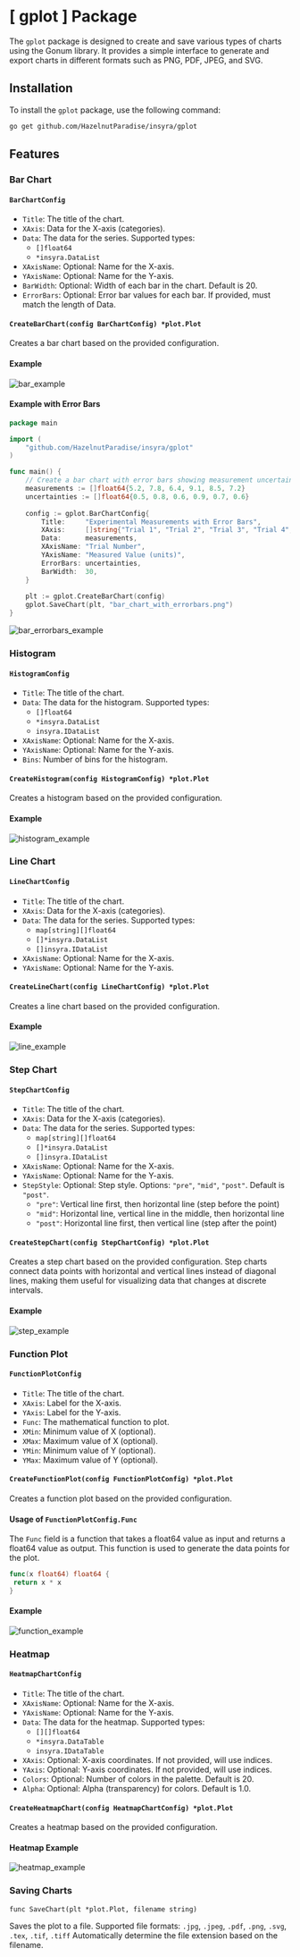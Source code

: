 # [ gplot ] Package

The `gplot` package is designed to create and save various types of charts using the Gonum library. It provides a simple interface to generate and export charts in different formats such as PNG, PDF, JPEG, and SVG.

## Installation

To install the `gplot` package, use the following command:

```bash
go get github.com/HazelnutParadise/insyra/gplot
```

## Features

### Bar Chart

#### `BarChartConfig`

- `Title`: The title of the chart.
- `XAxis`: Data for the X-axis (categories).
- `Data`: The data for the series. Supported types:
  - `[]float64`
  - `*insyra.DataList`
- `XAxisName`: Optional: Name for the X-axis.
- `YAxisName`: Optional: Name for the Y-axis.
- `BarWidth`: Optional: Width of each bar in the chart. Default is 20.
- `ErrorBars`: Optional: Error bar values for each bar. If provided, must match the length of Data.

#### `CreateBarChart(config BarChartConfig) *plot.Plot`

Creates a bar chart based on the provided configuration.

#### Example

![bar_example](./img/gplot_bar_example.png)

#### Example with Error Bars

```go
package main

import (
	"github.com/HazelnutParadise/insyra/gplot"
)

func main() {
	// Create a bar chart with error bars showing measurement uncertainty
	measurements := []float64{5.2, 7.8, 6.4, 9.1, 8.5, 7.2}
	uncertainties := []float64{0.5, 0.8, 0.6, 0.9, 0.7, 0.6}
	
	config := gplot.BarChartConfig{
		Title:     "Experimental Measurements with Error Bars",
		XAxis:     []string{"Trial 1", "Trial 2", "Trial 3", "Trial 4", "Trial 5", "Trial 6"},
		Data:      measurements,
		XAxisName: "Trial Number",
		YAxisName: "Measured Value (units)",
		ErrorBars: uncertainties,
		BarWidth:  30,
	}
	
	plt := gplot.CreateBarChart(config)
	gplot.SaveChart(plt, "bar_chart_with_errorbars.png")
}
```

![bar_errorbars_example](./img/gplot_bar_errorbars_example.png)

### Histogram

#### `HistogramConfig`

- `Title`: The title of the chart.
- `Data`: The data for the histogram. Supported types:
  - `[]float64`
  - `*insyra.DataList`
  - `insyra.IDataList`
- `XAxisName`: Optional: Name for the X-axis.
- `YAxisName`: Optional: Name for the Y-axis.
- `Bins`: Number of bins for the histogram.

#### `CreateHistogram(config HistogramConfig) *plot.Plot`

Creates a histogram based on the provided configuration.

#### Example

![histogram_example](./img/gplot_histogram_example.png)

### Line Chart

#### `LineChartConfig`

- `Title`: The title of the chart.
- `XAxis`: Data for the X-axis (categories).
- `Data`: The data for the series. Supported types:
  - `map[string][]float64`
  - `[]*insyra.DataList`
  - `[]insyra.IDataList`
- `XAxisName`: Optional: Name for the X-axis.
- `YAxisName`: Optional: Name for the Y-axis.

#### `CreateLineChart(config LineChartConfig) *plot.Plot`

Creates a line chart based on the provided configuration.

#### Example

![line_example](./img/gplot_line_example.png)

### Step Chart

#### `StepChartConfig`

- `Title`: The title of the chart.
- `XAxis`: Data for the X-axis (categories).
- `Data`: The data for the series. Supported types:
  - `map[string][]float64`
  - `[]*insyra.DataList`
  - `[]insyra.IDataList`
- `XAxisName`: Optional: Name for the X-axis.
- `YAxisName`: Optional: Name for the Y-axis.
- `StepStyle`: Optional: Step style. Options: `"pre"`, `"mid"`, `"post"`. Default is `"post"`.
  - `"pre"`: Vertical line first, then horizontal line (step before the point)
  - `"mid"`: Horizontal line, vertical line in the middle, then horizontal line
  - `"post"`: Horizontal line first, then vertical line (step after the point)

#### `CreateStepChart(config StepChartConfig) *plot.Plot`

Creates a step chart based on the provided configuration. Step charts connect data points with horizontal and vertical lines instead of diagonal lines, making them useful for visualizing data that changes at discrete intervals.

#### Example

![step_example](./img/gplot_step_example.png)

### Function Plot

#### `FunctionPlotConfig`

- `Title`: The title of the chart.
- `XAxis`: Label for the X-axis.
- `YAxis`: Label for the Y-axis.
- `Func`: The mathematical function to plot.
- `XMin`: Minimum value of X (optional).
- `XMax`: Maximum value of X (optional).
- `YMin`: Minimum value of Y (optional).
- `YMax`: Maximum value of Y (optional).

#### `CreateFunctionPlot(config FunctionPlotConfig) *plot.Plot`

Creates a function plot based on the provided configuration.

#### Usage of `FunctionPlotConfig.Func`

The `Func` field is a function that takes a float64 value as input and returns a float64 value as output. This function is used to generate the data points for the plot.

```go
func(x float64) float64 {
 return x * x
}
```

#### Example

![function_example](./img/gplot_function_example.png)

### Heatmap

#### `HeatmapChartConfig`

- `Title`: The title of the chart.
- `XAxisName`: Optional: Name for the X-axis.
- `YAxisName`: Optional: Name for the Y-axis.
- `Data`: The data for the heatmap. Supported types:
  - `[][]float64`
  - `*insyra.DataTable`
  - `insyra.IDataTable`
- `XAxis`: Optional: X-axis coordinates. If not provided, will use indices.
- `YAxis`: Optional: Y-axis coordinates. If not provided, will use indices.
- `Colors`: Optional: Number of colors in the palette. Default is 20.
- `Alpha`: Optional: Alpha (transparency) for colors. Default is 1.0.

#### `CreateHeatmapChart(config HeatmapChartConfig) *plot.Plot`

Creates a heatmap based on the provided configuration.

#### Heatmap Example

![heatmap_example](./img/gplot_heatmap_example.png)

### Saving Charts

`func SaveChart(plt *plot.Plot, filename string)`

Saves the plot to a file. Supported file formats: `.jpg`, `.jpeg`, `.pdf`, `.png`, `.svg`, `.tex`, `.tif`, `.tiff`
Automatically determine the file extension based on the filename.
